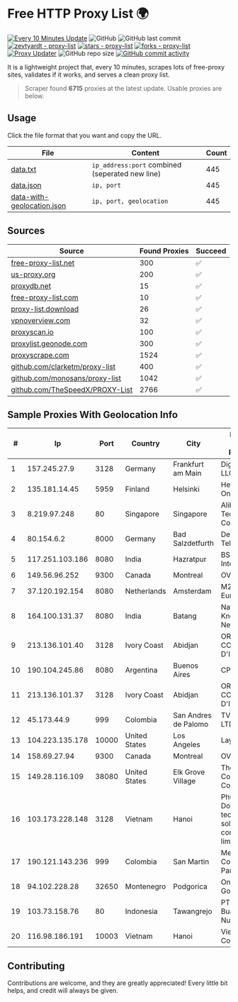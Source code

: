 
# Free HTTP Proxy List 🌍

[![Every 10 Minutes Update](https://github.com/mertguvencli/http-proxy-list/actions/workflows/main.yml/badge.svg?branch=main)](https://github.com/mertguvencli/http-proxy-list/actions/workflows/main.yml)
![GitHub](https://img.shields.io/github/license/mertguvencli/http-proxy-list)
![GitHub last commit](https://img.shields.io/github/last-commit/mertguvencli/http-proxy-list)
[![zevtyardt - proxy-list](https://img.shields.io/static/v1?label=zevtyardt&message=proxy-list&color=blue&logo=github)](https://github.com/zevtyardt/proxy-list "Go to GitHub repo")
[![stars - proxy-list](https://img.shields.io/github/stars/zevtyardt/proxy-list?style=social)](https://github.com/zevtyardt/proxy-list)
[![forks - proxy-list](https://img.shields.io/github/forks/zevtyardt/proxy-list?style=social)](https://github.com/zevtyardt/proxy-list)
[![Proxy Updater](https://github.com/zevtyardt/proxy-list/workflows/Proxy%20Updater/badge.svg)](https://github.com/zevtyardt/proxy-list/actions?query=workflow:"Proxy+Updater")
![GitHub repo size](https://img.shields.io/github/repo-size/zevtyardt/proxy-list)
[![GitHub commit activity](https://img.shields.io/github/commit-activity/m/zevtyardt/proxy-list?logo=commits)](https://github.com/zevtyardt/proxy-list/commits/main)

It is a lightweight project that, every 10 minutes, scrapes lots of free-proxy sites, validates if it works, and serves a clean proxy list.

> Scraper found **6715** proxies at the latest update. Usable proxies are below.

## Usage

Click the file format that you want and copy the URL.

|File|Content|Count|
|----|-------|-----|
|[data.txt](https://raw.githubusercontent.com/mertguvencli/http-proxy-list/main/proxy-list/data.txt)|`ip_address:port` combined (seperated new line)|445|
|[data.json](https://raw.githubusercontent.com/mertguvencli/http-proxy-list/main/proxy-list/data.json)|`ip, port`|445|
|[data-with-geolocation.json](https://raw.githubusercontent.com/mertguvencli/http-proxy-list/main/proxy-list/data-with-geolocation.json)|`ip, port, geolocation`|445|

## Sources

|Source|Found Proxies|Succeed|
|------|-------------|-------|
|[free-proxy-list.net](https://free-proxy-list.net)|300|✅|
|[us-proxy.org](https://www.us-proxy.org)|200|✅|
|[proxydb.net](http://proxydb.net)|15|✅|
|[free-proxy-list.com](https://free-proxy-list.com/?page=&port=&type%5B%5D=http&type%5B%5D=https&up_time=0&search=Search)|10|✅|
|[proxy-list.download](https://www.proxy-list.download/HTTP)|26|✅|
|[vpnoverview.com](https://vpnoverview.com/privacy/anonymous-browsing/free-proxy-servers)|32|✅|
|[proxyscan.io](https://www.proxyscan.io)|100|✅|
|[proxylist.geonode.com](https://proxylist.geonode.com/api/proxy-list?limit=300&page=1&sort_by=lastChecked&sort_type=desc&protocols=http,https)|300|✅|
|[proxyscrape.com](https://api.proxyscrape.com/v2/?request=displayproxies&protocol=http&timeout=10000&country=all&ssl=all&anonymity=all)|1524|✅|
|[github.com/clarketm/proxy-list](https://raw.githubusercontent.com/clarketm/proxy-list/master/proxy-list-raw.txt)|400|✅|
|[github.com/monosans/proxy-list](https://raw.githubusercontent.com/monosans/proxy-list/main/proxies/http.txt)|1042|✅|
|[github.com/TheSpeedX/PROXY-List](https://raw.githubusercontent.com/TheSpeedX/PROXY-List/master/http.txt)|2766|✅|


## Sample Proxies With Geolocation Info

|#|Ip|Port|Country|City|Internet Service Provider|
|-|--|----|-------|----|-------------------------|
|1|157.245.27.9|3128|Germany|Frankfurt am Main|DigitalOcean, LLC|
|2|135.181.14.45|5959|Finland|Helsinki|Hetzner Online GmbH|
|3|8.219.97.248|80|Singapore|Singapore|Alibaba (US) Technology Co., Ltd.|
|4|80.154.6.2|8000|Germany|Bad Salzdetfurth|Deutsche Telekom AG|
|5|117.251.103.186|8080|India|Hazratpur|BSNL Internet|
|6|149.56.96.252|9300|Canada|Montreal|OVH SAS|
|7|37.120.192.154|8080|Netherlands|Amsterdam|M247 Europe SRL|
|8|164.100.131.37|8080|India|Batang|National Knowledge Network|
|9|213.136.101.40|3128|Ivory Coast|Abidjan|ORANGE COTE D'IVOIRE|
|10|190.104.245.86|8080|Argentina|Buenos Aires|CPS|
|11|213.136.101.37|3128|Ivory Coast|Abidjan|ORANGE COTE D'IVOIRE|
|12|45.173.44.9|999|Colombia|San Andres de Palomo|TV ISLA LTDA|
|13|104.223.135.178|10000|United States|Los Angeles|LayerHost|
|14|158.69.27.94|9300|Canada|Montreal|OVH SAS|
|15|149.28.116.109|38080|United States|Elk Grove Village|The Constant Company|
|16|103.173.228.148|3128|Vietnam|Hanoi|Phuong Dong technology solution company limited|
|17|190.121.143.236|999|Colombia|San Martin|Media Commerce Partners S.A|
|18|94.102.228.28|32650|Montenegro|Podgorica|One Crna Gora DOO|
|19|103.73.158.76|80|Indonesia|Tawangrejo|PT Data Buana Nusantara|
|20|116.98.186.191|10003|Vietnam|Hanoi|Viettel Corporation|



## Contributing

Contributions are welcome, and they are greatly appreciated! Every
little bit helps, and credit will always be given.


